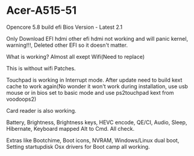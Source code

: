# Acer-A515-51
Opencore 5.8 build efi
Bios Version - Latest 2.1


Only Download EFI hdmi other efi hdmi not working and will panic kernel, warning!!!, Deleted other EFI so it doesn't matter.

What is working? Almost all exept Wifi(Need to replace)


This is without wifi Patches.


Touchpad is working in Interrupt mode. After update need to build kext cache to work again(No wonder it won't work during installation, use usb mouse or in bios set to basic mode and use ps2touchpad kext from voodoops2)


Card reader is also working.


Battery, Brightness, Brightness keys, HEVC encode, QE/CI, Audio, Sleep, Hibernate, Keyboard mapped Alt to Cmd. All check.


Extras like Bootchime, Boot icons, NVRAM,  Windows/Linux dual boot, Setting startupdisk Osx drivers for Boot camp all working.
